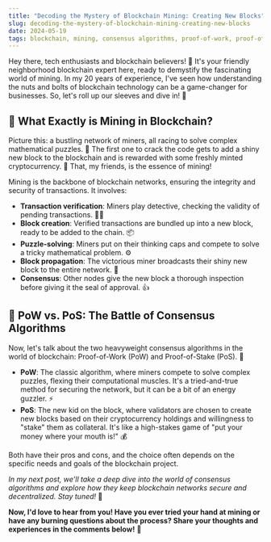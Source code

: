 ```yaml
---
title: "Decoding the Mystery of Blockchain Mining: Creating New Blocks"
slug: decoding-the-mystery-of-blockchain-mining-creating-new-blocks
date: 2024-05-19
tags: blockchain, mining, consensus algorithms, proof-of-work, proof-of-stake
---
```


Hey there, tech enthusiasts and blockchain believers! 🙌 It's your friendly neighborhood blockchain expert here, ready to demystify the fascinating world of mining. In my 20 years of experience, I've seen how understanding the nuts and bolts of blockchain technology can be a game-changer for businesses. So, let's roll up our sleeves and dive in! 💪

## 🤔 What Exactly is Mining in Blockchain?

Picture this: a bustling network of miners, all racing to solve complex mathematical puzzles. 🧩 The first one to crack the code gets to add a shiny new block to the blockchain and is rewarded with some freshly minted cryptocurrency. 🎉 That, my friends, is the essence of mining!

Mining is the backbone of blockchain networks, ensuring the integrity and security of transactions. It involves:

- **Transaction verification**: Miners play detective, checking the validity of pending transactions. 🕵️‍♂️
- **Block creation**: Verified transactions are bundled up into a new block, ready to be added to the chain. 📦
- **Puzzle-solving**: Miners put on their thinking caps and compete to solve a tricky mathematical problem. ⚙️
- **Block propagation**: The victorious miner broadcasts their shiny new block to the entire network. 📣
- **Consensus**: Other nodes give the new block a thorough inspection before giving it the seal of approval. 👍

## 🥊 PoW vs. PoS: The Battle of Consensus Algorithms

Now, let's talk about the two heavyweight consensus algorithms in the world of blockchain: Proof-of-Work (PoW) and Proof-of-Stake (PoS). 🥊

- **PoW**: The classic algorithm, where miners compete to solve complex puzzles, flexing their computational muscles. It's a tried-and-true method for securing the network, but it can be a bit of an energy guzzler. ⚡
- **PoS**: The new kid on the block, where validators are chosen to create new blocks based on their cryptocurrency holdings and willingness to "stake" them as collateral. It's like a high-stakes game of "put your money where your mouth is!" 💰

Both have their pros and cons, and the choice often depends on the specific needs and goals of the blockchain project.

*In my next post, we'll take a deep dive into the world of consensus algorithms and explore how they keep blockchain networks secure and decentralized. Stay tuned!* 📡

**Now, I'd love to hear from you! Have you ever tried your hand at mining or have any burning questions about the process? Share your thoughts and experiences in the comments below!** 💬
